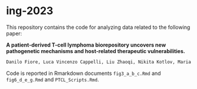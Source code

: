 # ing-2023

<!-- badges: start -->
<!-- badges: end -->

This repository contains the code for analyzing data related to the following paper:

**A patient-derived T-cell lymphoma biorepository uncovers new pathogenetic mechanisms and host-related therapeutic vulnerabilities.**

```txt
Danilo Fiore, Luca Vincenzo Cappelli, Liu Zhaoqi, Nikita Kotlov, Maria Sorokina, Jude Phillip, Paul Zumbo, Liron Yoffe, Paola Ghione, Anqi Wang, Xueshuai Han William Chiu, Valentina Fragliasso, Fabrizio Tabbo, Nahuel Zamponi, Clarisse Kayembe, Marcello Gaudiano, Rodolfo Machiorlatti, Giuseppina Astone, Maria Teresa Cacciapuoti, Sanjay Patel, Francesca Zammarchi, Claudio Zanettini, Lucio Queiroz, Anastasia Nikitina, Olga Kudryashova, Anton Karelin, Daniil Nikitin, Dmitry Tychinin, Ekaterina Postovalova, Alexander Bagaev, Viktor Svekolkin, Ekaterina Belova, Katerina Tikhonova, Sandrine Degryse, Domenico Novero, Maurilio Ponzoni, Enrico Tiacci, Brunangelo Falini, Joo Song, Inna Khodos, Elisa De Stanchina Gabriele Macari, Luciana Cafforio, Simone Gardini, Roberto Piva, Enzo Medico, Samuel Y Ng, Allison Moskowitz, Zachary Epstein, Andrew Intlekofer, Dogan Ahmed0, Peter Martin, Jia Ruan, Francesco Bertoni, Robin Foà, Joshua D. Brody, Jaspreet Osan, Laura Santambrogio, Doron Betel, Wing C. Chan, Wayne Tam, David M. Weinstock, Leandro Cerchietti, Raul Rabadan, Steven Horwitz, Giorgio Inghirami
```

Code is reported in Rmarkdown documents `fig3_a_b_c.Rmd` and `fig6_d_e_g.Rmd` and `PTCL_Scripts.Rmd`.
